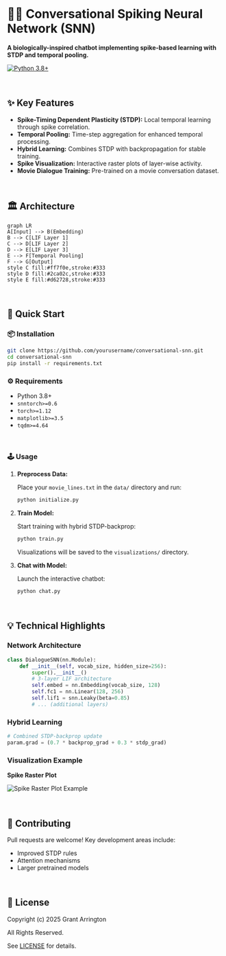 # 🧠💬 Conversational Spiking Neural Network (SNN)

**A biologically-inspired chatbot implementing spike-based learning with STDP and temporal pooling.**

[![Python 3.8+](https://img.shields.io/badge/python-3.8+-blue.svg)](https://www.python.org/downloads/)

<br>

## ✨ Key Features

*   **Spike-Timing Dependent Plasticity (STDP):**  Local temporal learning through spike correlation.
*   **Temporal Pooling:** Time-step aggregation for enhanced temporal processing.
*   **Hybrid Learning:** Combines STDP with backpropagation for stable training.
*   **Spike Visualization:** Interactive raster plots of layer-wise activity.
*   **Movie Dialogue Training:** Pre-trained on a movie conversation dataset.

<br>

## 🏛️ Architecture

```mermaid
graph LR
A[Input] --> B(Embedding)
B --> C[LIF Layer 1]
C --> D[LIF Layer 2]
D --> E[LIF Layer 3]
E --> F[Temporal Pooling]
F --> G[Output]
style C fill:#ff7f0e,stroke:#333
style D fill:#2ca02c,stroke:#333
style E fill:#d62728,stroke:#333
```

<br>

## 🚀 Quick Start

### 📦 Installation

```bash
git clone https://github.com/yourusername/conversational-snn.git
cd conversational-snn
pip install -r requirements.txt
```

### ⚙️ Requirements

*   Python 3.8+
*   `snntorch>=0.6`
*   `torch>=1.12`
*   `matplotlib>=3.5`
*   `tqdm>=4.64`

<br>

### 🕹️ Usage

1.  **Preprocess Data:**

    Place your `movie_lines.txt` in the `data/` directory and run:

    ```bash
    python initialize.py
    ```

2.  **Train Model:**

    Start training with hybrid STDP-backprop:

    ```bash
    python train.py
    ```
    Visualizations will be saved to the `visualizations/` directory.

3.  **Chat with Model:**

    Launch the interactive chatbot:

    ```bash
    python chat.py
    ```

<br>

## 💡 Technical Highlights

### Network Architecture

```python
class DialogueSNN(nn.Module):
    def __init__(self, vocab_size, hidden_size=256):
        super().__init__()
        # 3-layer LIF architecture
        self.embed = nn.Embedding(vocab_size, 128)
        self.fc1 = nn.Linear(128, 256)
        self.lif1 = snn.Leaky(beta=0.85)
        # ... (additional layers)
```

### Hybrid Learning

```python
# Combined STDP-backprop update
param.grad = (0.7 * backprop_grad + 0.3 * stdp_grad)
```

### Visualization Example

**Spike Raster Plot**

![Spike Raster Plot Example](link/to/spike_raster_plot.png)

<br>

## 🙌 Contributing

Pull requests are welcome! Key development areas include:

*   Improved STDP rules
*   Attention mechanisms
*   Larger pretrained models

<br>

## 📜 License

Copyright (c) 2025 Grant Arrington

All Rights Reserved.

See [LICENSE](LICENSE) for details.